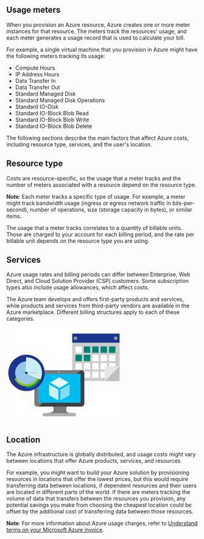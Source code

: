 ## Usage meters

When you provision an Azure resource, Azure creates one or more meter instances for that resource. The meters track the resources' usage, and each meter generates a usage record that is used to calculate your bill.

For example, a single virtual machine that you provision in Azure might have the following meters tracking its usage:

- Compute Hours
- IP Address Hours
- Data Transfer In
- Data Transfer Out
- Standard Managed Disk
- Standard Managed Disk Operations
- Standard IO-Disk
- Standard IO-Block Blob Read
- Standard IO-Block Blob Write
- Standard IO-Block Blob Delete

The following sections describe the main factors that affect Azure costs, including resource type, services, and the user's location.

## Resource type

Costs are resource-specific, so the usage that a meter tracks and the number of meters associated with a resource depend on the resource type.

**Note**: Each meter tracks a specific type of usage.  For example, a meter might track bandwidth usage (ingress or egress network traffic in bits-per-second), number of operations, size (storage capacity in bytes), or similar items.

The usage that a meter tracks correlates to a quantity of billable units. Those are charged to your account for each billing period, and the rate per billable unit depends on the resource type you are using.

## Services

Azure usage rates and billing periods can differ between Enterprise, Web Direct, and Cloud Solution Provider (CSP) customers. Some subscription types also include usage allowances, which affect costs.

The Azure team develops and offers first-party products and services, while products and services from third-party vendors are available in the Azure marketplace.  Different billing structures apply to each of these categories.

![Depicts a billing period, with a calendar, computer, and meter linked to illustrate correlation between the three">](../media/billingperiod.png)


## Location

The Azure infrastructure is globally distributed, and usage costs might vary between locations that offer Azure products, services, and resources.

For example, you might want to build your Azure solution by provisioning resources in locations that offer the lowest prices, but this would require transferring data between locations, if dependent resources and their users are located in different parts of the world. If there are meters tracking the volume of data that transfers between the resources you provision, any potential savings you make from choosing the cheapest location could be offset by the additional cost of transferring data between those resources.

**Note**: For more information about Azure usage charges, refer to [Understand terms on your Microsoft Azure invoice](https://docs.microsoft.com/azure/billing/billing-understand-your-invoice?azure-portal=true).
